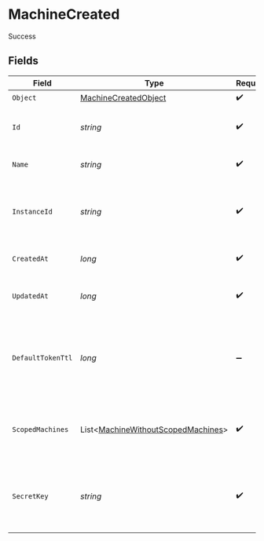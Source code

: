 # MachineCreated

Success


## Fields

| Field                                                                                         | Type                                                                                          | Required                                                                                      | Description                                                                                   |
| --------------------------------------------------------------------------------------------- | --------------------------------------------------------------------------------------------- | --------------------------------------------------------------------------------------------- | --------------------------------------------------------------------------------------------- |
| `Object`                                                                                      | [MachineCreatedObject](../../Models/Components/MachineCreatedObject.md)                       | :heavy_check_mark:                                                                            | N/A                                                                                           |
| `Id`                                                                                          | *string*                                                                                      | :heavy_check_mark:                                                                            | Unique identifier for the machine.                                                            |
| `Name`                                                                                        | *string*                                                                                      | :heavy_check_mark:                                                                            | The name of the machine.                                                                      |
| `InstanceId`                                                                                  | *string*                                                                                      | :heavy_check_mark:                                                                            | The ID of the instance this machine belongs to.                                               |
| `CreatedAt`                                                                                   | *long*                                                                                        | :heavy_check_mark:                                                                            | Unix timestamp of creation.                                                                   |
| `UpdatedAt`                                                                                   | *long*                                                                                        | :heavy_check_mark:                                                                            | Unix timestamp of last update.                                                                |
| `DefaultTokenTtl`                                                                             | *long*                                                                                        | :heavy_minus_sign:                                                                            | The default time-to-live (TTL) in seconds for tokens created by this machine.                 |
| `ScopedMachines`                                                                              | List<[MachineWithoutScopedMachines](../../Models/Components/MachineWithoutScopedMachines.md)> | :heavy_check_mark:                                                                            | Array of machines this machine has access to.                                                 |
| `SecretKey`                                                                                   | *string*                                                                                      | :heavy_check_mark:                                                                            | The secret key for the machine, only returned upon creation.                                  |